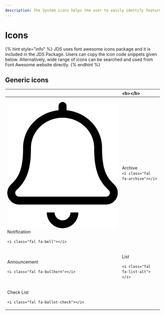 ```yaml
---
description: The System icons helps the user to easily identify features and functions.
---
```


# Icons

{% hint style="info" %}
JDS uses font awesome icons package and it is included in the JDS Package. Users can copy the icon code snippets given below. Alternatively, wide range of icons can be searched and used from Font Awesome website directly.
{% endhint %}

## Generic icons

<table>
  <thead>
    <tr>
      <th style="text-align:left"></th>
      <th style="text-align:left">&lt;b&gt;&lt;/b&gt;</th>
    </tr>
  </thead>
  <tbody>
    <tr>
      <td style="text-align:left">
        <p>
          <img src="../.gitbook/assets/bell (1) (1).svg" alt/>Notification</p>
        <p><code>&lt;i class=&quot;fal fa-bell&quot;&gt;&lt;/i&gt;</code>
        </p>
      </td>
      <td style="text-align:left">Archive
        <br /><code>&lt;i class=&quot;fal fa-archive&quot;&gt;&lt;/i&gt;</code>
      </td>
    </tr>
    <tr>
      <td style="text-align:left">
        <p>Announcement</p>
        <p><code>&lt;i class=&quot;fal fa-bullhorn&quot;&gt;&lt;/i&gt;</code>
        </p>
      </td>
      <td style="text-align:left">
        <p>List</p>
        <p><code>&lt;i class=&quot;fal fa-list-alt&quot;&gt;&lt;/i&gt;</code>
        </p>
      </td>
    </tr>
    <tr>
      <td style="text-align:left">
        <p>Check List</p>
        <p><code>&lt;i class=&quot;fal fa-ballot-check&quot;&gt;&lt;/i&gt;</code>
        </p>
      </td>
      <td style="text-align:left"></td>
    </tr>
  </tbody>
</table>



